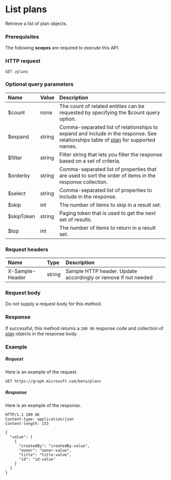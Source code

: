 # List plans

Retrieve a list of plan objects.
### Prerequisites
The following **scopes** are required to execute this API: 
### HTTP request
<!-- { "blockType": "ignored" } -->
```http
GET /plans
```
### Optional query parameters
|Name|Value|Description|
|:---------------|:--------|:-------|
|$count|none|The count of related entities can be requested by specifying the $count query option.|
|$expand|string|Comma-separated list of relationships to expand and include in the response. See relationships table of [plan](../resources/plan.md) for supported names. |
|$filter|string|Filter string that lets you filter the response based on a set of criteria.|
|$orderby|string|Comma-separated list of properties that are used to sort the order of items in the response collection.|
|$select|string|Comma-separated list of properties to include in the response.|
|$skip|int|The number of items to skip in a result set.|
|$skipToken|string|Paging token that is used to get the next set of results.|
|$top|int|The number of items to return in a result set.|

### Request headers
| Name       | Type | Description|
|:-----------|:------|:----------|
| X-Sample-Header  | string  | Sample HTTP header. Update accordingly or remove if not needed|

### Request body
Do not supply a request body for this method.
### Response
If successful, this method returns a `200 OK` response code and collection of [plan](../resources/plan.md) objects in the response body.
### Example
##### Request
Here is an example of the request.
<!-- {
  "blockType": "request",
  "name": "get_plans"
}-->
```http
GET https://graph.microsoft.com/beta/plans
```
##### Response
Here is an example of the response.
<!-- {
  "blockType": "response",
  "truncated": false,
  "@odata.type": "microsoft.graph.plan",
  "isCollection": true
} -->
```http
HTTP/1.1 200 OK
Content-type: application/json
Content-length: 153

{
  "value": [
    {
      "createdBy": "createdBy-value",
      "owner": "owner-value",
      "title": "title-value",
      "id": "id-value"
    }
  ]
}
```

<!-- uuid: 8fcb5dbc-d5aa-4681-8e31-b001d5168d79
2015-10-25 14:57:30 UTC -->
<!-- {
  "type": "#page.annotation",
  "description": "List plans",
  "keywords": "",
  "section": "documentation",
  "tocPath": ""
}-->